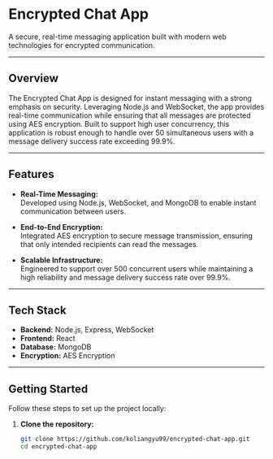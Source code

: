 # Encrypted Chat App


A secure, real-time messaging application built with modern web technologies for encrypted communication. 

---

## Overview

The Encrypted Chat App is designed for instant messaging with a strong emphasis on security. Leveraging Node.js and WebSocket, the app provides real-time communication while ensuring that all messages are protected using AES encryption. Built to support high user concurrency, this application is robust enough to handle over 50 simultaneous users with a message delivery success rate exceeding 99.9%.

---

## Features

- **Real-Time Messaging:**  
  Developed using Node.js, WebSocket, and MongoDB to enable instant communication between users.

- **End-to-End Encryption:**  
  Integrated AES encryption to secure message transmission, ensuring that only intended recipients can read the messages.

- **Scalable Infrastructure:**  
  Engineered to support over 500 concurrent users while maintaining a high reliability and message delivery success rate over 99.9%.

---

## Tech Stack

- **Backend:** Node.js, Express, WebSocket
- **Frontend:** React
- **Database:** MongoDB
- **Encryption:** AES Encryption

---

## Getting Started

Follow these steps to set up the project locally:

1. **Clone the repository:**

   ```bash
   git clone https://github.com/koliangyu99/encrypted-chat-app.git
   cd encrypted-chat-app
